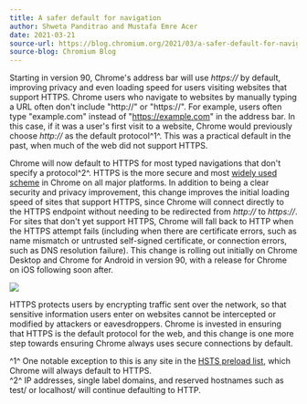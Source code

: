 ```yaml
---
title: A safer default for navigation
author: Shweta Panditrao and Mustafa Emre Acer
date: 2021-03-21
source-url: https://blog.chromium.org/2021/03/a-safer-default-for-navigation-https.html
source-blog: Chromium Blog
---
```


Starting in version 90, Chrome's address bar will use *https://* by default, improving privacy and even loading speed for users visiting websites that support HTTPS. Chrome users who navigate to websites by manually typing a URL often don't include "http://" or "https://". For example, users often type "example.com" instead of "https://example.com" in the address bar. In this case, if it was a user's first visit to a website, Chrome would previously choose *http://* as the default protocol^1^. This was a practical default in the past, when much of the web did not support HTTPS.

Chrome will now default to HTTPS for most typed navigations that don't specify a protocol^2^. HTTPS is the more secure and most [widely used scheme](https://transparencyreport.google.com/https/overview?hl=en) in Chrome on all major platforms. In addition to being a clear security and privacy improvement, this change improves the initial loading speed of sites that support HTTPS, since Chrome will connect directly to the HTTPS endpoint without needing to be redirected from *http://* to *https://*. For sites that don't yet support HTTPS, Chrome will fall back to HTTP when the HTTPS attempt fails (including when there are certificate errors, such as name mismatch or untrusted self-signed certificate, or connection errors, such as DNS resolution failure). This change is rolling out initially on Chrome Desktop and Chrome for Android in version 90, with a release for Chrome on iOS following soon after.

[![](https://1.bp.blogspot.com/-g-M0w0sGYf4/YFnptLlig8I/AAAAAAAABbA/x033CnffCdc-s1J9AM-jk9ydiQPj_9CxQCLcBGAsYHQ/w514-h514/Chromium_HTTPS_Blog.gif)](https://1.bp.blogspot.com/-g-M0w0sGYf4/YFnptLlig8I/AAAAAAAABbA/x033CnffCdc-s1J9AM-jk9ydiQPj_9CxQCLcBGAsYHQ/s1080/Chromium_HTTPS_Blog.gif)

HTTPS protects users by encrypting traffic sent over the network, so that sensitive information users enter on websites cannot be intercepted or modified by attackers or eavesdroppers. Chrome is invested in ensuring that HTTPS is the default protocol for the web, and this change is one more step towards ensuring Chrome always uses secure connections by default.

^1^ One notable exception to this is any site in the [HSTS preload list](https://hstspreload.org/), which Chrome will always default to HTTPS.\
^2^ IP addresses, single label domains, and reserved hostnames such as test/ or localhost/ will continue defaulting to HTTP.